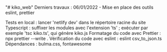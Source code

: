 "# kiko_web"
Derniers travaux : 06/01/2022 - Mise en place des outils eslint, prettier

Tests en local : lancer 'netlify dev' dans le répertoire racine du site
Typescript : suffixer les modules avec l'extension 'ts' ; exécuter par exemple 'tsc kiko.ts', qui génère kiko.js
Formatage du code avec Prettier : npx prettier --write .
Vérification du code avec eslint : eslint csv_to_json.ts
Dépendances : bulma.css, fontawesome
